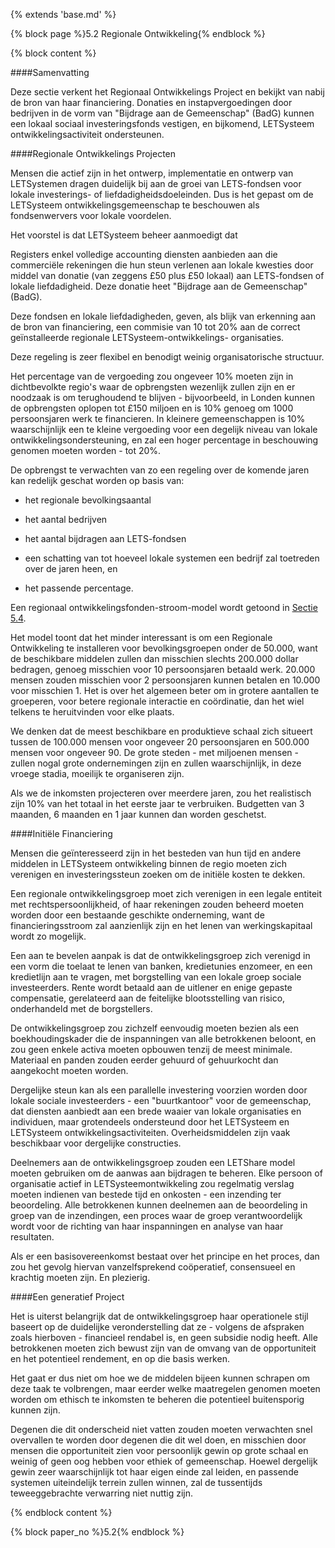 {% extends 'base.md' %}

{% block page %}5.2 Regionale Ontwikkeling{% endblock %}

{% block content %}

####Samenvatting

Deze sectie verkent het Regionaal Ontwikkelings Project en bekijkt van 
nabij de bron van haar financiering. Donaties en instapvergoedingen door
bedrijven in de vorm van "Bijdrage aan de Gemeenschap" (BadG) kunnen een
lokaal sociaal investeringsfonds vestigen, en bijkomend, LETSysteem 
ontwikkelingsactiviteit ondersteunen.

####Regionale Ontwikkelings Projecten

Mensen die actief zijn in het ontwerp, implementatie en ontwerp van 
LETSystemen dragen duidelijk bij aan de groei van LETS-fondsen 
voor lokale investerings- of liefdadigheidsdoeleinden. Dus is het 
gepast om de LETSysteem ontwikkelingsgemeenschap te 
beschouwen als fondsenwervers voor lokale voordelen.

Het voorstel is dat LETSysteem beheer aanmoedigt dat

Registers enkel volledige accounting diensten aanbieden aan die 
commerciële rekeningen die hun steun verlenen aan lokale kwesties
door middel van donatie (van zeggens £50 plus £50 lokaal)
aan LETS-fondsen of lokale liefdadigheid. Deze donatie heet 
"Bijdrage aan de Gemeenschap" (BadG).

Deze fondsen en lokale liefdadigheden, geven, als blijk van erkenning 
aan de bron van financiering, een commisie van 10 tot
20% aan de correct geïnstalleerde regionale LETSysteem-ontwikkelings-
organisaties. 

Deze regeling is zeer flexibel en benodigt weinig organisatorische
structuur. 

Het percentage van de vergoeding zou ongeveer 10% moeten zijn in dichtbevolkte
regio's waar de opbrengsten wezenlijk zullen zijn en er noodzaak is om terughoudend
te blijven - bijvoorbeeld, in Londen kunnen de opbrengsten oplopen tot £150 miljoen
en is 10% genoeg om 1000 persoonsjaren werk te financieren. In kleinere 
gemeenschappen is 10% waarschijnlijk een te kleine vergoeding voor een degelijk
niveau van lokale ontwikkelingsondersteuning, en zal een hoger percentage in
beschouwing genomen moeten worden - tot 20%.

De opbrengst te verwachten van zo een regeling over de komende jaren kan 
redelijk geschat worden op basis van:

* het regionale bevolkingsaantal

* het aantal bedrijven

* het aantal bijdragen aan LETS-fondsen

* een schatting van tot hoeveel lokale systemen een bedrijf
zal toetreden over de jaren heen, en

* het passende percentage.

Een regionaal ontwikkelingsfonden-stroom-model wordt getoond 
in [Sectie 5.4](5.4.html). 

Het model toont dat het minder interessant is om een Regionale Ontwikkeling te 
installeren voor bevolkingsgroepen onder de 50.000, want de beschikbare middelen
zullen dan misschien slechts 200.000 dollar bedragen, genoeg misschien voor 10 
persoonsjaren betaald werk. 20.000 mensen zouden misschien voor 2 persoonsjaren 
kunnen betalen en 10.000 voor misschien 1. Het is over het algemeen beter om 
in grotere aantallen te groeperen, voor betere regionale interactie en coördinatie,
dan het wiel telkens te heruitvinden voor elke plaats.

We denken dat de meest beschikbare en produktieve schaal zich situeert tussen 
de 100.000 mensen voor ongeveer 20 persoonsjaren en 500.000 mensen voor 
ongeveer 90. 
De grote steden - met miljoenen mensen - zullen nogal grote ondernemingen zijn en 
zullen waarschijnlijk, in deze vroege stadia, moeilijk te organiseren zijn. 

Als we de inkomsten projecteren over meerdere jaren, zou het realistisch zijn 
10% van het totaal in het eerste jaar te verbruiken. Budgetten van 3 maanden, 6 maanden
en 1 jaar kunnen dan worden geschetst.

####Initiële Financiering

Mensen die geïnteresseerd zijn in het besteden van hun tijd en andere middelen 
in LETSysteem ontwikkeling binnen de regio moeten zich verenigen en 
investeringssteun zoeken om de initiële kosten te dekken.

Een regionale ontwikkelingsgroep moet zich verenigen in een legale entiteit
met rechtspersoonlijkheid, of haar rekeningen zouden beheerd moeten worden 
door een bestaande geschikte onderneming, want de financieringsstroom zal
aanzienlijk zijn en het lenen van werkingskapitaal wordt zo mogelijk.

Een aan te bevelen aanpak is dat de ontwikkelingsgroep zich verenigd in een
vorm die toelaat te lenen van banken, kredietunies enzomeer, en een kredietlijn
aan te vragen, met borgstelling van een lokale groep sociale investeerders. 
Rente wordt betaald aan de uitlener en enige gepaste compensatie, gerelateerd
aan de feitelijke blootsstelling van risico, onderhandeld met de borgstellers.

De ontwikkelingsgroep zou zichzelf eenvoudig moeten bezien als een boekhoudingskader
die de inspanningen van alle betrokkenen beloont, en zou geen enkele activa 
moeten opbouwen tenzij de meest minimale. Materiaal en panden zouden eerder 
gehuurd of gehuurkocht dan aangekocht moeten worden.

Dergelijke steun kan als een parallelle investering voorzien worden door
lokale sociale investeerders - een "buurtkantoor" voor de gemeenschap, 
dat diensten aanbiedt aan een brede waaier van lokale organisaties en 
individuen, maar grotendeels ondersteund door het LETSysteem en LETSysteem
ontwikkelingsactiviteiten. Overheidsmiddelen zijn vaak beschikbaar voor 
dergelijke constructies. 

Deelnemers aan de ontwikkelingsgroep zouden een LETShare model moeten gebruiken
om de aanwas aan bijdragen te beheren. Elke persoon of organisatie actief in 
LETSysteemontwikkeling zou regelmatig verslag moeten indienen van bestede tijd en 
onkosten - een inzending ter beoordeling. Alle betrokkenen kunnen deelnemen 
aan de beoordeling in groep van de inzendingen, een proces waar de groep 
verantwoordelijk wordt voor de richting van haar inspanningen en analyse van 
haar resultaten.

Als er een basisovereenkomst bestaat over het principe en het proces, dan zou
het gevolg hiervan vanzelfsprekend coöperatief, consensueel en krachtig moeten
zijn. En plezierig. 

####Een generatief Project

Het is uiterst belangrijk dat de ontwikkelingsgroep haar operationele stijl 
baseert op de duidelijke veronderstelling dat ze - volgens de afspraken zoals
hierboven - financieel rendabel is, en geen subsidie nodig heeft. Alle
betrokkenen moeten zich bewust zijn van de omvang van de opportuniteit en 
het potentieel rendement, en op die basis werken.

Het gaat er dus niet om hoe we de middelen bijeen kunnen schrapen om deze
taak te volbrengen, maar eerder welke maatregelen genomen moeten worden
om ethisch te inkomsten te beheren die potentieel buitensporig kunnen zijn.

Degenen die dit onderscheid niet vatten zouden moeten verwachten snel
overvallen te worden door degenen die dit wel doen, en misschien door
mensen die opportuniteit zien voor persoonlijk gewin op grote schaal en
weinig of geen oog hebben voor ethiek of gemeenschap. Hoewel dergelijk gewin 
zeer waarschijnlijk tot haar eigen einde zal leiden, en passende systemen 
uiteindelijk terrein zullen winnen, zal de tussentijds teweeggebrachte verwarring
niet nuttig zijn. 

{% endblock content %}

{% block paper_no %}5.2{% endblock %}

